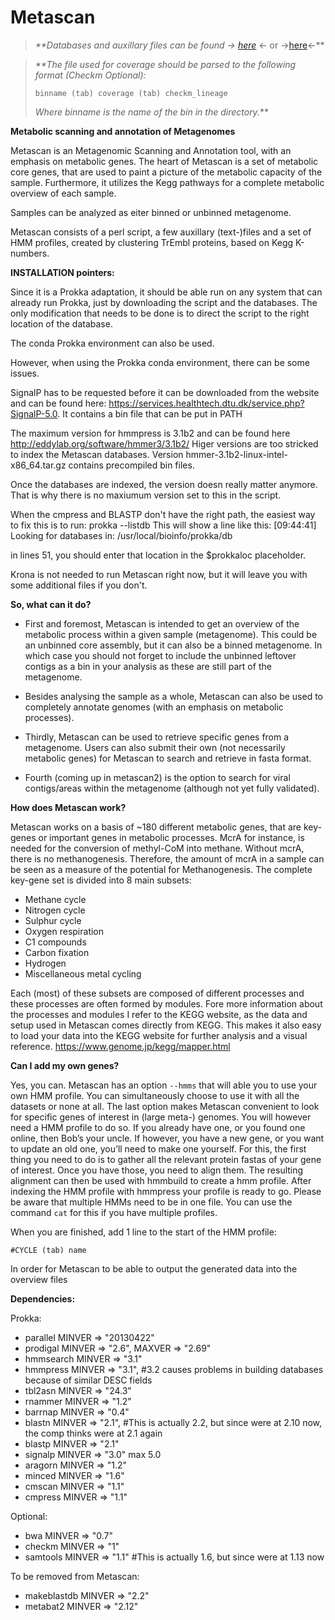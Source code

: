 # Metascan


> _**Databases and auxillary files can be found -> [here](https://www.microbiology.science.ru.nl/gcremers/)_ <- or ->[here](https://zenodo.org/record/6365663)<-**


> _**The file used for coverage should be parsed to the following format (Checkm Optional):_
> 
> `binname (tab) coverage (tab) checkm_lineage`
> 
> _Where binname is the name of the bin in the directory._**






**Metabolic scanning and annotation of Metagenomes**

Metascan is an Metagenomic Scanning and Annotation tool, with an emphasis on metabolic genes.
The heart of Metascan is a set of metabolic core genes, that are used to paint a picture of the metabolic capacity of the sample.
Furthermore, it utilizes the Kegg pathways for a complete metabolic overview of each sample.

Samples can be analyzed as eiter binned or unbinned metagenome.

Metascan consists of a perl script, a few auxillary (text-)files and a set of HMM profiles, created by clustering TrEmbl proteins, based on Kegg K-numbers.

**INSTALLATION pointers:**

Since it is a Prokka adaptation, it should be able run on any system that can already run Prokka, just by downloading the script and the databases. The only modification that needs to be done is to direct the script to the right location of the database.

The conda Prokka environment can also be used.

However, when using the Prokka conda environment, there can be some issues. 

SignalP has to be requested before it can be downloaded from the website and can be found here: https://services.healthtech.dtu.dk/service.php?SignalP-5.0. It contains a bin file that can be put in PATH

The maximum version for hmmpress is 3.1b2 and can be found  here http://eddylab.org/software/hmmer3/3.1b2/
Higer versions are too stricked to index the Metascan databases.
Version hmmer-3.1b2-linux-intel-x86_64.tar.gz contains precompiled bin files.

Once the databases are indexed, the version doesn really matter anymore. That is why there is no maxiumum version set to this in the script.

When the cmpress and BLASTP don't have the right path, the easiest way to fix this is to run: prokka --listdb
This will show a  line like this:
[09:44:41] Looking for databases in: /usr/local/bioinfo/prokka/db

in lines 51, you should enter that location in the $prokkaloc placeholder.

Krona is not needed to run Metascan right now, but it will leave you with some additional files if you don't.

**So, what can it do?**


- First and foremost, Metascan is intended to get an overview of the metabolic process within a given sample (metagenome). This could be an unbinned core assembly, but it can also be a binned metagenome. In which case you should not forget to include the unbinned leftover contigs as a bin in your analysis as these are still part of the metagenome.

- Besides analysing the sample as a whole, Metascan can also be used to completely annotate genomes (with an emphasis on metabolic processes).

- Thirdly, Metascan can be used to retrieve specific genes from a metagenome. Users can also submit their own (not necessarily metabolic genes) for Metascan to search and retrieve in fasta format.

- Fourth (coming up in metascan2) is the option to search for viral contigs/areas within the metagenome (although not yet fully validated).

**How does Metascan work?**

Metascan works on a basis of ~180 different metabolic genes, that are key-genes or important genes in metabolic processes. McrA for instance, is needed for the conversion of methyl-CoM into methane. Without mcrA, there is no methanogenesis. Therefore, the amount of mcrA in a sample can be seen as a measure of the potential for Methanogenesis.
The complete key-gene set is divided into 8 main subsets:
- Methane cycle
- Nitrogen cycle
- Sulphur cycle
- Oxygen respiration
- C1 compounds
- Carbon fixation
- Hydrogen
- Miscellaneous metal cycling


Each (most) of these subsets are composed of different processes and these processes are often formed by modules.
Fore more information about the processes and modules I refer to the KEGG website, as the data and setup used in Metascan comes directly from KEGG.
This makes it also easy to load your data into the KEGG website for further analysis and a visual reference.
https://www.genome.jp/kegg/mapper.html

**Can I add my own genes?**

Yes, you can. Metascan has an option `--hmms` that will able you to use your own HMM profile. You can simultaneously choose to use it with all the datasets or none at all. The last option makes Metascan convenient to look for specific genes of interest in (large meta-) genomes. You will however need a HMM profile to do so. If you already have one, or you found one online, then Bob’s your uncle.
If however, you have a new gene, or you want to update an old one, you’ll need to make one yourself. For this, the first thing you need to do is to gather all the relevant protein fastas of your gene of interest. Once you have those, you need to align them. The resulting alignment can then be used with hmmbuild to create a hmm profile. After indexing the HMM profile with hmmpress your profile is ready to go.
Please be aware that multiple HMMs need to be in one file. You can use the command `cat` for this if you have multiple profiles.

When you are finished, add 1 line to the start of the HMM profile:

`#CYCLE (tab) name`

In order for Metascan to be able to output the generated data into the overview files

**Dependencies:**

Prokka:
- parallel    MINVER  => "20130422"
- prodigal    MINVER  => "2.6",     MAXVER  => "2.69"
- hmmsearch   MINVER  => "3.1"
- hmmpress    MINVER  => "3.1", #3.2 causes problems in building databases because of similar DESC fields
- tbl2asn     MINVER  => "24.3"
- rnammer     MINVER  => "1.2"
- barrnap     MINVER  => "0.4"
- blastn      MINVER  => "2.1", #This is actually 2.2, but since were at 2.10 now, the comp thinks were at 2.1 again
- blastp      MINVER  => "2.1"
- signalp     MINVER  => "3.0" max 5.0
- aragorn     MINVER  => "1.2"
- minced      MINVER  => "1.6"
- cmscan      MINVER  => "1.1"
- cmpress     MINVER  => "1.1"


Optional:
- bwa         MINVER  => "0.7"
- checkm      MINVER  => "1"
- samtools    MINVER  => "1.1" #This is actually 1.6, but since were at 1.13 now


To be removed from Metascan:
- makeblastdb MINVER  => "2.2"
- metabat2    MINVER  => "2.12"

